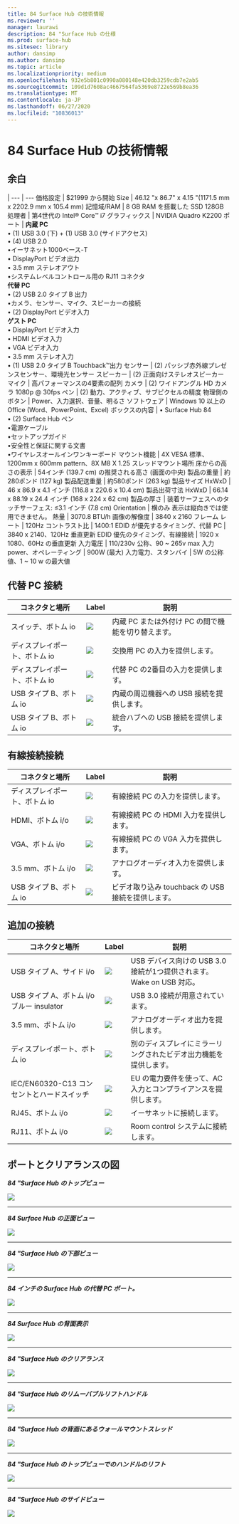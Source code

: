 ```yaml
---
title: 84 Surface Hub の技術情報
ms.reviewer: ''
manager: laurawi
description: 84 "Surface Hub の仕様
ms.prod: surface-hub
ms.sitesec: library
author: dansimp
ms.author: dansimp
ms.topic: article
ms.localizationpriority: medium
ms.openlocfilehash: 932e5b801c0990a080148e420db3259cdb7e2ab5
ms.sourcegitcommit: 109d1d7608ac4667564fa5369e8722e569b8ea36
ms.translationtype: MT
ms.contentlocale: ja-JP
ms.lasthandoff: 06/27/2020
ms.locfileid: "10836013"
---
```

# 84 Surface Hub の技術情報

## 余白 

|
--- | ---
価格設定 | $21999 から開始 
Size |  46.12 "x 86.7" x 4.15 "(1171.5 mm x 2202.9 mm x 105.4 mm)
記憶域/RAM | 8 GB RAM を搭載した SSD 128GB
処理者   | 第4世代の Intel® Core™ i7 
グラフィックス |  NVIDIA Quadro K2200 
ポート | **内蔵 PC**<br>• (1) USB 3.0 (下) + (1) USB 3.0 (サイドアクセス)<br>• (4) USB 2.0<br>•イーサネット1000ベース-T<br>• DisplayPort ビデオ出力<br>• 3.5 mm ステレオアウト<br>•システムレベルコントロール用の RJ11 コネクタ<br>**代替 PC**<br>• (2) USB 2.0 タイプ B 出力<br>•カメラ、センサー、マイク、スピーカーの接続<br>• (2) DisplayPort ビデオ入力<br>**ゲスト PC**<br>• DisplayPort ビデオ入力<br>• HDMI ビデオ入力<br>• VGA ビデオ入力<br>• 3.5 mm ステレオ入力<br>• (1) USB 2.0 タイプ B Touchback™出力
センサー  | (2) パッシブ赤外線プレゼンスセンサー、環境光センサー 
スピーカー |  (2) 正面向けステレオスピーカー 
マイク |    高パフォーマンスの4要素の配列 
カメラ |    (2) ワイドアングル HD カメラ 1080p @ 30fps 
ペン |   (2) 動力、アクティブ、サブピクセルの精度 
物理側のボタン | Power、入力選択、音量、明るさ 
ソフトウェア |  Windows 10 以上の Office (Word、PowerPoint、Excel) 
ボックスの内容 | • Surface Hub 84<br>• (2) Surface Hub ペン<br>•電源ケーブル<br>•セットアップガイド<br>•安全性と保証に関する文書<br>•ワイヤレスオールインワンキーボード
マウント機能   | 4X VESA 標準、1200mm x 600mm pattern、8X M8 X 1.25 スレッドマウント場所
床からの高さの表示   | 54インチ (139.7 cm) の推奨される高さ (画面の中央)
製品の重量 |    約280ポンド (127 kg)
製品配送重量  | 約580ポンド (263 kg)
製品サイズ HxWxD |  46 x 86.9 x 4.1 インチ (116.8 x 220.6 x 10.4 cm)
製品出荷寸法 HxWxD | 66.14 x 88.19 x 24.4 インチ (168 x 224 x 62 cm)
製品の厚さ   | 装着サーフェスへのタッチサーフェス: ≤3.1 インチ (7.8 cm)
Orientation  | 横のみ 表示は縦向きでは使用できません。
熱量  | 3070.8 BTU/h
画像の解像度 |  3840 x 2160
フレーム レート |    120Hz
コントラスト比 | 1400:1
EDID が優先するタイミング、代替 PC | 3840 x 2140、120Hz 垂直更新
EDID 優先のタイミング、有線接続 |  1920 x 1080、60Hz の垂直更新
入力電圧 | 110/230v 公称、90 ~ 265v max
入力 power、オペレーティング |    900W (最大)
入力電力、スタンバイ    |   5W の公称値、1 ~ 10 w の最大値


## 代替 PC 接続 

コネクタと場所 | Label | 説明
--- | --- | ---
スイッチ、ボトム io | ![](images/switch.png) | 内蔵 PC または外付け PC の間で機能を切り替えます。
ディスプレイポート、ボトム io | ![](images/dport.png) | 交換用 PC の入力を提供します。
ディスプレイポート、ボトム io | ![](images/dport.png) | 代替 PC の2番目の入力を提供します。
USB タイプ B、ボトム io | ![](images/usb.png) | 内蔵の周辺機器への USB 接続を提供します。 
USB タイプ B、ボトム io | ![](images/usb.png) | 統合ハブへの USB 接続を提供します。


## 有線接続接続

コネクタと場所 | Label | 説明
--- | --- | ---
ディスプレイポート、ボトム io | ![](images/dportio.png) | 有線接続 PC の入力を提供します。
HDMI、ボトム i/o | ![](images/hdmi.png) | 有線接続 PC の HDMI 入力を提供します。
VGA、ボトム i/o | ![](images/vga.png) | 有線接続 PC の VGA 入力を提供します。
3.5 mm、ボトム i/o | ![](images/35mm.png) | アナログオーディオ入力を提供します。
USB タイプ B、ボトム io | ![](images/usb.png) | ビデオ取り込み touchback の USB 接続を提供します。

## 追加の接続

コネクタと場所 | Label | 説明
--- | --- | ---
USB タイプ A、サイド i/o | ![](images/usb.png) | USB デバイス向けの USB 3.0 接続が1つ提供されます。 Wake on USB 対応。
USB タイプ A、ボトム i/o ブルー insulator | ![](images/usb.png) | USB 3.0 接続が用意されています。
3.5 mm、ボトム i/o | ![](images/analog.png) | アナログオーディオ出力を提供します。
ディスプレイポート、ボトム io | ![](images/dportout.png) | 別のディスプレイにミラーリングされたビデオ出力機能を提供します。
IEC/EN60320-C13 コンセントとハードスイッチ | ![](images/iec.png) | EU の電力要件を使って、AC 入力とコンプライアンスを提供します。
RJ45、ボトム i/o | ![](images/rj45.png) | イーサネットに接続します。
RJ11、ボトム i/o | ![](images/rj11.png) | Room control システムに接続します。







## ポートとクリアランスの図

***84 "Surface Hub のトップビュー***

![](images/sh-84-top.png)

---


***84 Surface Hub の正面ビュー***

![](images/sh-84-front.png)


---

***84 "Surface Hub の下部ビュー***

![](images/sh-84-bottom.png)


---

***84 インチの Surface Hub の代替 PC ポート。***

![](images/sh-84-rpc-ports.png)



---

***84 Surface Hub の背面表示***

![](images/sh-84-rear.png)


---

***84 "Surface Hub のクリアランス***

![](images/sh-84-clearance.png)

---


***84 "Surface Hub のリムーバブルリフトハンドル***

![](images/sh-84-hand.png)


---


***84 "Surface Hub の背面にあるウォールマウントスレッド***

![](images/sh-84-wall.png)

---
***84 "Surface Hub のトップビューでのハンドルのリフト***

![](images/sh-84-hand-top.png)

---
***84 "Surface Hub のサイドビュー***

![](images/sh-84-side.png)


